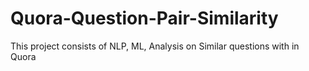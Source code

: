 # Quora-Question-Pair-Similarity
This project consists of NLP, ML, Analysis on Similar questions with in Quora
